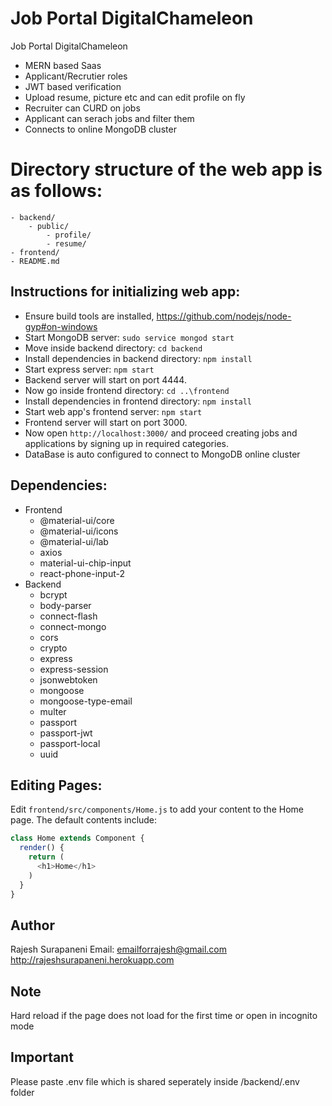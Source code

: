 # Job Portal DigitalChameleon

Job Portal DigitalChameleon
- MERN based Saas 
- Applicant/Recrutier roles
- JWT based verification
- Upload resume, picture etc and can edit profile on fly
- Recruiter can CURD on jobs
- Applicant can serach jobs and filter them
- Connects to online MongoDB cluster


# Directory structure of the web app is as follows:

```
- backend/
    - public/
        - profile/
        - resume/
- frontend/
- README.md
```

## Instructions for initializing web app:

- Ensure build tools are installed, https://github.com/nodejs/node-gyp#on-windows 
- Start MongoDB server: `sudo service mongod start`
- Move inside backend directory: `cd backend`
- Install dependencies in backend directory: `npm install`
- Start express server: `npm start`
- Backend server will start on port 4444.
- Now go inside frontend directory: `cd ..\frontend`
- Install dependencies in frontend directory: `npm install`
- Start web app's frontend server: `npm start`
- Frontend server will start on port 3000.
- Now open `http://localhost:3000/` and proceed creating jobs and applications by signing up in required categories.
- DataBase is auto configured to connect to MongoDB online cluster

## Dependencies:

- Frontend
  - @material-ui/core
  - @material-ui/icons
  - @material-ui/lab
  - axios
  - material-ui-chip-input
  - react-phone-input-2
- Backend
  - bcrypt
  - body-parser
  - connect-flash
  - connect-mongo
  - cors
  - crypto
  - express
  - express-session
  - jsonwebtoken
  - mongoose
  - mongoose-type-email
  - multer
  - passport
  - passport-jwt
  - passport-local
  - uuid

## Editing Pages:

Edit `frontend/src/components/Home.js` to add your content to the Home page. The default contents include:

```js
class Home extends Component {
  render() {
    return (
      <h1>Home</h1>
    )
  }
}
```

## Author
Rajesh Surapaneni
Email: emailforrajesh@gmail.com
http://rajeshsurapaneni.herokuapp.com

## Note
Hard reload if the page does not load for the first time or open in incognito mode

## Important
Please paste .env file which is shared seperately inside /backend/.env folder
